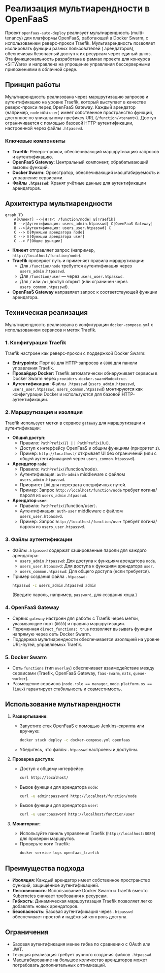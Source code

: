 # Реализация мультиарендности в OpenFaaS

Проект `openfaas-auto-deploy` реализует мультиарендность (multi-tenancy) для платформы OpenFaaS, работающей в Docker
Swarm, с использованием реверс-прокси Traefik. Мультиарендность позволяет изолировать функции разных пользователей (
арендаторов), обеспечивая безопасный доступ к их ресурсам через единый шлюз. Эта функциональность разработана в рамках
проекта для конкурса «SITWare» и направлена на упрощение управления бессерверными приложениями в облачной среде.

## Принцип работы

Мультиарендность реализована через маршрутизацию запросов и аутентификацию на уровне Traefik, который выступает в
качестве реверс-прокси перед OpenFaaS Gateway. Каждый арендатор (например, `node` или `user`) имеет собственное
пространство функций, доступное по уникальному префиксу URL (`/function/<tenant>`). Доступ ограничивается с помощью
базовой HTTP-аутентификации, настроенной через файлы `.htpasswd`.

### Ключевые компоненты

- **Traefik**: Реверс-прокси, обеспечивающий маршрутизацию запросов и аутентификацию.
- **OpenFaaS Gateway**: Центральный компонент, обрабатывающий вызовы функций.
- **Docker Swarm**: Оркестратор, обеспечивающий масштабируемость и управление сервисами.
- **Файлы `.htpasswd`**: Хранят учётные данные для аутентификации арендаторов.

## Архитектура мультиарендности

```mermaid
graph TD
    A[Клиент] -->|HTTP: /function/node| B[Traefik]
    B -->|Аутентификация: users_admin.htpasswd| C[OpenFaaS Gateway]
    B -->|Аутентификация: users_user.htpasswd| C
    C --> D[Функции арендатора node]
    C --> E[Функции арендатора user]
    C --> F[Общие функции]
```

- **Клиент** отправляет запрос (например, `http://localhost/function/node`).
- **Traefik** проверяет путь и применяет правила маршрутизации:
    - Для `/function/node` требуется аутентификация через `users_admin.htpasswd`.
    - Для `/function/user` — через `users_user.htpasswd`.
    - Для `/` или `/ui` доступ открыт (или ограничен через `users_common.htpasswd`).
- **OpenFaaS Gateway** направляет запрос к соответствующей функции арендатора.

## Техническая реализация

Мультиарендность реализована в конфигурации `docker-compose.yml` с использованием сервисов и меток Traefik.

### 1. Конфигурация Traefik

Traefik настроен как реверс-прокси с поддержкой Docker Swarm:

- **Entrypoints**: Порт `80` для HTTP-запросов и `8080` для панели управления Traefik.
- **Провайдер Docker**: Traefik автоматически обнаруживает сервисы в Docker Swarm
  через `providers.docker.swarmMode=true`.
- **Аутентификация**: Файлы `.htpasswd` (`users_admin.htpasswd`, `users_user.htpasswd`, `users_common.htpasswd`)
  монтируются как конфигурации Docker и используются для базовой HTTP-аутентификации.

### 2. Маршрутизация и изоляция

Traefik использует метки в сервисе `gateway` для маршрутизации и аутентификации:

- **Общий доступ**:
    - Правило: `PathPrefix(`/`) || PathPrefix(`/ui`)`.
    - Доступ к интерфейсу OpenFaaS и общим функциям (приоритет `1`).
    - Пример: `http://localhost/` открывает UI без ограничений (или с общей аутентификацией
      через `users_common.htpasswd`).
- **Арендатор `node`**:
    - Правило: `PathPrefix(`/function/node`)`.
    - Аутентификация: `auth-admin` middleware с файлом `users_admin.htpasswd`.
    - Приоритет `100` для перехвата специфичных путей.
    - Пример: Запрос `http://localhost/function/node` требует логина/пароля из `users_admin.htpasswd`.
- **Арендатор `user`**:
    - Правило: `PathPrefix(`/function/user`)`.
    - Аутентификация: `auth-user` middleware с файлом `users_user.htpasswd`.
    - Пример: Запрос `http://localhost/function/user` требует логина/пароля из `users_user.htpasswd`.

### 3. Файлы аутентификации

- Файлы `.htpasswd` содержат хэшированные пароли для каждого арендатора:
    - `users_admin.htpasswd`: Для доступа к функциям арендатора `node`.
    - `users_user.htpasswd`: Для доступа к функциям арендатора `user`.
    - `users_common.htpasswd`: Для общего доступа (если требуется).
- Пример создания файла `.htpasswd`:
  ```bash
  htpasswd -c users_admin.htpasswd admin
  ```
  (Введите пароль, например, `password`, для создания хэша.)

### 4. OpenFaaS Gateway

- Сервис `gateway` настроен для работы с Traefik через метки, указывающие порт (`8080`) и правила маршрутизации.
- Переменная `direct_functions: true` позволяет вызывать функции напрямую через сеть Docker Swarm.
- Поддержка мультиарендности обеспечивается изоляцией на уровне URL-путей, управляемых Traefik.

### 5. Docker Swarm

- Сеть `functions` (тип `overlay`) обеспечивает взаимодействие между сервисами (Traefik, OpenFaaS
  Gateway, `faas-swarm`, `nats`, `queue-worker`).
- Размещение сервисов (`node.role == manager`, `node.platform.os == linux`) гарантирует стабильность и совместимость.

## Использование мультиарендности

1. **Развертывание**:
    - Запустите стек OpenFaaS с помощью Jenkins-скрипта или вручную:
      ```bash
      docker stack deploy -c docker-compose.yml openfaas
      ```
    - Убедитесь, что файлы `.htpasswd` настроены и доступны.

2. **Проверка доступа**:
    - Доступ к общему интерфейсу:
      ```bash
      curl http://localhost/
      ```
    - Вызов функции для арендатора `node`:
      ```bash
      curl -u admin:password http://localhost/function/node
      ```
    - Вызов функции для арендатора `user`:
      ```bash
      curl -u user:password http://localhost/function/user
      ```

3. **Мониторинг**:
    - Используйте панель управления Traefik (`http://localhost:8080`) для проверки маршрутов.
    - Проверьте логи Traefik:
      ```bash
      docker service logs openfaas_traefik
      ```

## Преимущества подхода

- **Изоляция**: Каждый арендатор имеет собственное пространство функций, защищённое аутентификацией.
- **Легковесность**: Использование Docker Swarm и Traefik вместо Kubernetes снижает требования к ресурсам.
- **Гибкость**: Динамическая маршрутизация Traefik позволяет легко добавлять новых арендаторов.
- **Безопасность**: Базовая аутентификация через `.htpasswd` обеспечивает простой и надёжный контроль доступа.

## Ограничения

- Базовая аутентификация менее гибка по сравнению с OAuth или JWT.
- Текущая реализация требует ручного создания файлов `.htpasswd`.
- Масштабирование на большое количество арендаторов может потребовать дополнительных оптимизаций.

